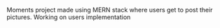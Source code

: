 Moments project made using MERN stack where users get to post their pictures.
Working on users implementation
